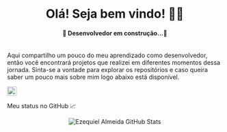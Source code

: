 <h1 align="center"> Olá! Seja bem vindo!  👨‍💻 </h1>
<h4 align="center"> 
	🚧 Desenvolvedor em construção...🚧
</h4>

<br>
<!-- Descrição do Projeto -->
<a> Aqui compartilho um pouco do meu aprendizado como desenvolvedor, então você encontrará projetos que realizei em diferentes momentos dessa jornada. Sinta-se a vontade para explorar os repositórios e caso queira saber um pouco mais sobre mim logo abaixo está disponível. </a>
</br><p></p>

<a target="_blank" href="https://www.linkedin.com/in/ezequielalmeida">
  <img align="center" alt="Linkedin" width="22px" src="https://cdn.jsdelivr.net/npm/simple-icons@v3/icons/linkedin.svg" /><a></a><p></p>

 Meu status no GitHub :chart_with_upwards_trend:
 <br><center>
![Ezequiel Almeida GitHub Stats](https://github-readme-stats.vercel.app/api?username=ezequiel205&show_icons=true)
 </center></br> 

